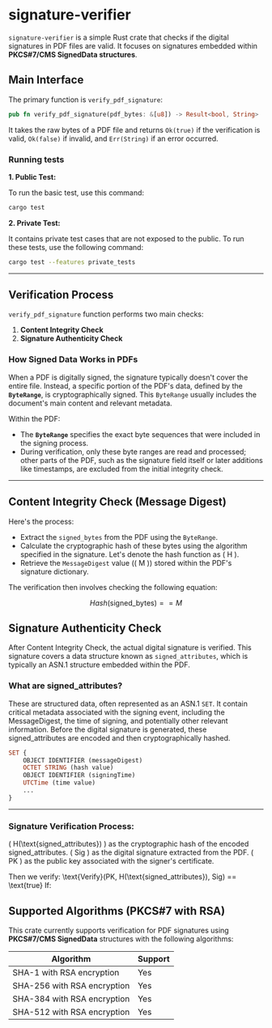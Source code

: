 # signature-verifier

`signature-verifier` is a simple Rust crate that checks if the digital signatures in PDF files are valid. It focuses on signatures embedded within **PKCS#7/CMS SignedData structures**.

## Main Interface

The primary function is `verify_pdf_signature`:

```rust
pub fn verify_pdf_signature(pdf_bytes: &[u8]) -> Result<bool, String>
```

It takes the raw bytes of a PDF file and returns `Ok(true)` if the verification is valid, `Ok(false)` if invalid, and `Err(String)` if an error occurred.

### Running tests

**1. Public Test:**

To run the basic test, use this command:

```bash
cargo test
```

**2. Private Test:**

It contains private test cases that are not exposed to the public. To run these tests, use the following command:

```bash
cargo test --features private_tests
```

---

## Verification Process

`verify_pdf_signature` function performs two main checks:

1. **Content Integrity Check**
2. **Signature Authenticity Check**

### How Signed Data Works in PDFs

When a PDF is digitally signed, the signature typically doesn't cover the entire file. Instead, a specific portion of the PDF's data, defined by the **`ByteRange`**, is cryptographically signed. This `ByteRange` usually includes the document's main content and relevant metadata.

Within the PDF:

- The **`ByteRange`** specifies the exact byte sequences that were included in the signing process.
- During verification, only these byte ranges are read and processed; other parts of the PDF, such as the signature field itself or later additions like timestamps, are excluded from the initial integrity check.

---

## Content Integrity Check (Message Digest)

Here's the process:

- Extract the `signed_bytes` from the PDF using the `ByteRange`.
- Calculate the cryptographic hash of these bytes using the algorithm specified in the signature. Let's denote the hash function as \( H \).
- Retrieve the `MessageDigest` value (\( M \)) stored within the PDF's signature dictionary.

The verification then involves checking the following equation:

```math
Hash(\text{signed\_bytes}) == M
```

## Signature Authenticity Check

After Content Integrity Check, the actual digital signature is verified. This signature covers a data structure known as `signed_attributes`, which is typically an ASN.1 structure embedded within the PDF.

### What are signed_attributes?

These are structured data, often represented as an ASN.1 `SET`. It contain critical metadata associated with the signing event, including the MessageDigest, the time of signing, and potentially other relevant information.
Before the digital signature is generated, these signed_attributes are encoded and then cryptographically hashed.

```asn1
SET {
    OBJECT IDENTIFIER (messageDigest)
    OCTET STRING (hash value)
    OBJECT IDENTIFIER (signingTime)
    UTCTime (time value)
    ...
}
```

---

### Signature Verification Process:

( H(\text{signed_attributes}) ) as the cryptographic hash of the encoded signed_attributes.
( Sig ) as the digital signature extracted from the PDF.
( PK ) as the public key associated with the signer's certificate.

Then we verify:
\text{Verify}(PK, H(\text{signed_attributes}), Sig) == \text{true}
If:

## Supported Algorithms (PKCS#7 with RSA)

This crate currently supports verification for PDF signatures using **PKCS#7/CMS SignedData** structures with the following algorithms:

| Algorithm                   | Support |
| --------------------------- | ------- |
| SHA-1 with RSA encryption   | Yes     |
| SHA-256 with RSA encryption | Yes     |
| SHA-384 with RSA encryption | Yes     |
| SHA-512 with RSA encryption | Yes     |
